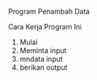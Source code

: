 Program Penambah Data

Cara Kerja Program Ini
1. Mulai
2. Meminta input
3. mndata input
4. berikan output

